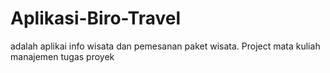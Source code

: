 # Aplikasi-Biro-Travel
adalah aplikai info wisata dan pemesanan paket wisata.
Project mata kuliah manajemen tugas proyek

